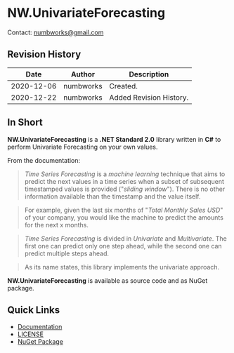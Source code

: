 # NW.UnivariateForecasting
Contact: numbworks@gmail.com

## Revision History

| Date | Author | Description |
|---|---|---|
| 2020-12-06 | numbworks | Created. |
| 2020-12-22 | numbworks | Added Revision History. |

## In Short

**NW.UnivariateForecasting** is a **.NET Standard 2.0** library written in **C#** to perform Univariate Forecasting on your own values. 

From the documentation:

> *Time Series Forecasting* is a *machine learning* technique that aims to predict the next values in a time series when a subset of subsequent timestamped values is provided ("*sliding window*"). There is no other information available than the timestamp and the value itself.

> For example, given the last six months of "*Total Monthly Sales USD*" of your company, you would like the machine to predict the amounts for the next x months.

> *Time Series Forecasting* is divided in *Univariate* and *Multivariate*. 
The first one can predict only one step ahead, while the second one can predict multiple steps ahead.

> As its name states, this library implements the univariate approach. 

**NW.UnivariateForecasting** is available as source code and as NuGet package.

## Quick Links

- [Documentation](docs/Documentation-NW.UnivariateForecaster.md)
- [LICENSE](LICENSE)
- [NuGet Package](htto://nuget.org) 